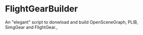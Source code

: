 # FlightGearBuilder
An "elegant" script to donwload and build OpenSceneGraph, PLIB, SimgGear and FlightGear.,
